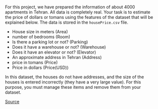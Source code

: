 For this project, we have prepared the information of about 4000 apartments in Tehran. All data is completely real. Your task is to estimate the price of dollars or tomans using the features of the dataset that will be explained below. The data is stored in the `housePrice.csv` file.

 - House size in meters (Area)
 - number of bedrooms (Room)
 - Is there a parking lot or not? (Parking)
 - Does it have a warehouse or not? (Warehouse)
 - Does it have an elevator or not? (Elevator)
 - An approximate address in Tehran (Address)
 - price in tomans (Price)
 - Price in dollars (Price(USD))

In this dataset, the houses do not have addresses, and the size of the houses is entered incorrectly (they have a very large value). For this purpose, you must manage these items and remove them from your dataset.

[Source](https://www.kaggle.com/)